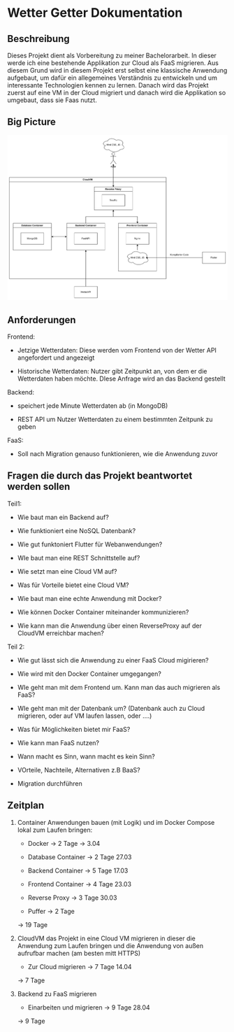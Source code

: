 # Wetter Getter Dokumentation

## Beschreibung

Dieses Projekt dient als Vorbereitung zu meiner Bachelorarbeit. In dieser werde ich eine bestehende Applikation zur Cloud als FaaS migrieren. Aus diesem Grund wird in diesem Projekt erst selbst eine klassische Anwendung aufgebaut, um dafür ein allegemeines Verständnis zu entwickeln und um interessante Technologien kennen zu lernen. Danach wird das Projekt zuerst auf eine VM in der Cloud migriert und danach wird die Applikation so umgebaut, dass sie Faas nutzt.

## Big Picture

![BigPicture](./pictures/wetter_getter_grob_architektur.png)

## Anforderungen

Frontend:

- Jetzige Wetterdaten: Diese werden vom Frontend von der Wetter API angefordert und angezeigt

- Historische Wetterdaten: Nutzer gibt Zeitpunkt an, von dem er die Wetterdaten haben möchte. DIese Anfrage wird an das Backend gestellt 

Backend:

- speichert jede Minute Wetterdaten ab (in MongoDB)

- REST API um Nutzer Wetterdaten zu einem bestimmten Zeitpunk zu geben

FaaS:

- Soll nach Migration genauso funktionieren, wie die Anwendung zuvor

## Fragen die durch das Projekt beantwortet werden sollen

Teil1:

- Wie baut man ein Backend auf?

- Wie funktioniert eine NoSQL Datenbank?

- Wie gut funktoniert Flutter für Webanwendungen?

- WIe baut man eine REST Schnittstelle auf?

- Wie setzt man eine Cloud VM auf?

- Was für Vorteile bietet eine Cloud VM?

- Wie baut man eine echte Anwendung mit Docker?

- Wie können Docker Container miteinander kommunizieren?

- Wie kann man die Anwendung über einen ReverseProxy auf der CloudVM erreichbar  machen?

Teil 2:

- Wie gut lässt sich die Anwendung zu einer FaaS Cloud migirieren?

- Wie wird mit den Docker Container umgegangen?

- WIe geht man mit dem Frontend um. Kann man das auch migrieren als FaaS?

- WIe geht man mit der Datenbank um? (Datenbank auch zu Cloud migrieren, oder auf VM laufen lassen, oder ....)

- Was für Möglichkeiten bietet mir FaaS?

- Wie kann man FaaS nutzen?

- Wann macht es Sinn, wann macht es kein Sinn?

- VOrteile, Nachteile, Alternativen z.B BaaS?

- Migration durchführen

## Zeitplan

1. Container Anwendungen bauen (mit Logik) und im Docker Compose lokal zum Laufen bringen:

    - Docker -> 2 Tage -> 3.04

    - Database Container -> 2 Tage 27.03

    - Backend Container -> 5 Tage 17.03

    - Frontend Container -> 4 Tage 23.03

    - Reverse Proxy -> 3 Tage 30.03

    - Puffer -> 2 Tage

    -> 19 Tage

2. CloudVM das Projekt in eine Cloud VM migrieren in dieser die Anwendung zum Laufen bringen und die Anwendung von außen aufrufbar machen (am besten mitt HTTPS)

    - Zur Cloud migrieren -> 7 Tage 14.04

    -> 7 Tage

3. Backend zu FaaS migrieren

    - Einarbeiten und migrieren -> 9 Tage 28.04

    -> 9 Tage

